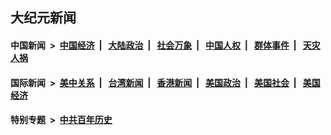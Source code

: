 ## 大纪元新闻

#### 中国新闻 &nbsp;>&nbsp; [中国经济](indexes/ncid283/README.md?01282045) &nbsp;| &nbsp; [大陆政治](indexes/ncid277/README.md?01282045) &nbsp;| &nbsp; [社会万象](indexes/ncid282/README.md?01282045) &nbsp;| &nbsp; [中国人权](indexes/ncid278/README.md?01282045) &nbsp;| &nbsp; [群体事件](indexes/ncid279/README.md?01282045) &nbsp;| &nbsp; [天灾人祸](indexes/ncid280/README.md?01282045)

#### 国际新闻 &nbsp;>&nbsp; [美中关系](indexes/nf1412576/README.md?01282045) &nbsp;| &nbsp; [台湾新闻](indexes/ncid1349361/README.md?01282045) &nbsp;| &nbsp; [香港新闻](indexes/ncid1349362/README.md?01282045) &nbsp;| &nbsp; [美国政治](indexes/ncid1078159/README.md?01282045) &nbsp;| &nbsp; [美国社会](indexes/ncid1078160/README.md?01282045) &nbsp;| &nbsp; [美国经济](indexes/ncid1078158/README.md?01282045)

#### 特别专题 &nbsp;>&nbsp; [中共百年历史](https://github.com/epoch-news/epoch-special/blob/master/README.md?01282045)  
